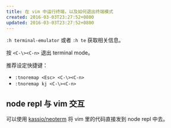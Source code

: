 ```yaml
---
title: 在 vim 中运行终端，以及如何退出终端模式
created: 2016-03-03T23:27:52+0800
updated: 2016-03-03T23:27:52+0800
---
```



`:h terminal-emulator` 或者 `:h te` 获取相关信息。

按 `<C-\><C-n>` 退出 terminal mode。

推荐设定快捷键：

- `:tnoremap <Esc> <C-\><C-n>`
- `:tnoremap kj <C-\><C-n>`

## node repl 与 vim 交互

可以使用 [kassio/neoterm][] 将 vim 里的代码直接发到 node repl 中去。

[kassio/neoterm]: https://github.com/kassio/neoterm

